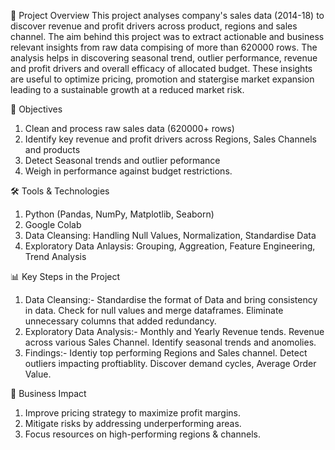 📌 Project Overview
This project analyses company's sales data (2014-18) to discover revenue and profit drivers across product, regions and sales channel. 
The aim behind this project was to extract actionable and business relevant insights from raw data compising of more than 620000 rows.
The analysis helps in discovering seasonal trend, outlier performance, revenue and profit drivers and overall efficacy of allocated budget. 
These insights are useful to optimize pricing, promotion and statergise market expansion leading to a sustainable growth at a reduced market risk. 

🎯 Objectives
1. Clean and process raw sales data (620000+ rows)
2. Identify key revenue and profit drivers across Regions, Sales Channels and products
3. Detect Seasonal trends and outlier peformance
4. Weigh in performance against budget restrictions.
   
🛠️ Tools & Technologies
1. Python (Pandas, NumPy, Matplotlib, Seaborn)
2. Google Colab
3. Data Cleansing: Handling Null Values, Normalization, Standardise Data
4. Exploratory Data Anlaysis: Grouping, Aggreation, Feature Engineering, Trend Analysis
   
📊 Key Steps in the Project
1. Data Cleansing:-
     Standardise the format of Data and bring consistency in data.
     Check for null values and merge dataframes.
     Eliminate unnecessary columns that added redundancy.
2. Exploratory Data Analysis:-
     Monthly and Yearly Revenue tends.
     Revenue across various Sales Channel.
     Identify seasonal trends and anomolies.
3. Findings:-
     Identiy top performing Regions and Sales channel.
     Detect outliers impacting proftiablity.
     Discover demand cycles, Average Order Value.

🚀 Business Impact
1. Improve pricing strategy to maximize profit margins.
2. Mitigate risks by addressing underperforming areas.
3. Focus resources on high-performing regions & channels.
   
     
